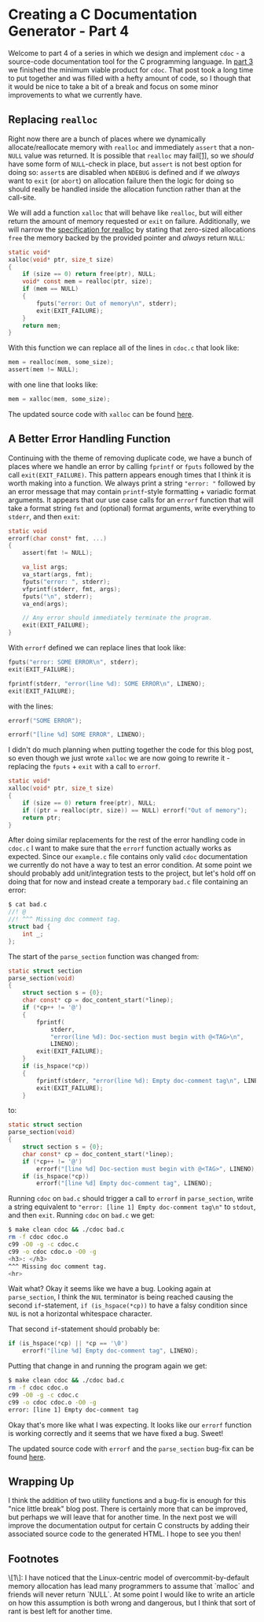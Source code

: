 Creating a C Documentation Generator - Part 4
=============================================

Welcome to part 4 of a series in which we design and implement `cdoc` - a
source-code documentation tool for the C programming language.
In [part 3](/blog/2020-03-14-creating-cdoc-part-3.html) we finished the minimum
viable product for `cdoc`.
That post took a long time to put together and was filled with a hefty amount
of code, so I though that it would be nice to take a bit of a break and focus on
some minor improvements to what we currently have.

## Replacing `realloc`
Right now there are a bunch of places where we dynamically allocate/reallocate
memory with `realloc` and immediately `assert` that a non-`NULL` value was
returned.
It is possible that `realloc` may fail[\[1\]](#ft1), so we *should* have some
form of `NULL`-check in place, but `assert` is not best option for doing so:
`assert`s are disabled when `NDEBUG` is defined and if we *always* want to
`exit` (or `abort`) on allocation failure then the logic for doing so should
really be handled inside the allocation function rather than at the call-site.

We will add a function `xalloc` that will behave like `realloc`, but will either
return the amount of memory requested or `exit` on failure.
Additionally, we will narrow the
[specification for realloc](https://pubs.opengroup.org/onlinepubs/009695399/functions/realloc.html)
by stating that zero-sized allocations `free` the memory backed by the provided
pointer and *always* return `NULL`:

```c
static void*
xalloc(void* ptr, size_t size)
{
    if (size == 0) return free(ptr), NULL;
    void* const mem = realloc(ptr, size);
    if (mem == NULL)
    {
        fputs("error: Out of memory\n", stderr);
        exit(EXIT_FAILURE);
    }
    return mem;
}
```

With this function we can replace all of the lines in `cdoc.c` that look like:

```c
mem = realloc(mem, some_size);
assert(mem != NULL);
```

with one line that looks like:

```c
mem = xalloc(mem, some_size);
```

The updated source code with `xalloc` can be found
[here](https://git.sr.ht/~ashn/cdoc/tree/98ef0659cd0c7b32e1e8f351d0358c63d8da4066).


## A Better Error Handling Function
Continuing with the theme of removing duplicate code, we have a bunch of places
where we handle an error by calling `fprintf` or `fputs` followed by the call
`exit(EXIT_FAILURE)`.
This pattern appears enough times that I think it is worth making into a
function.
We always print a string `"error: "` followed by an error message that may
contain `printf`-style formatting + variadic format arguments.
It appears that our use case calls for an `errorf` function that will take a
format string `fmt` and (optional) format arguments, write everything to
`stderr`, and then `exit`:

```c
static void
errorf(char const* fmt, ...)
{
    assert(fmt != NULL);

    va_list args;
    va_start(args, fmt);
    fputs("error: ", stderr);
    vfprintf(stderr, fmt, args);
    fputs("\n", stderr);
    va_end(args);

    // Any error should immediately terminate the program.
    exit(EXIT_FAILURE);
}
```

With `errorf` defined we can replace lines that look like:

```c
fputs("error: SOME ERROR\n", stderr);
exit(EXIT_FAILURE);
```

```c
fprintf(stderr, "error(line %d): SOME ERROR\n", LINENO);
exit(EXIT_FAILURE);
```

with the lines:

```c
errorf("SOME ERROR");
```

```c
errorf("[line %d] SOME ERROR", LINENO);
```

I didn't do much planning when putting together the code for this blog post, so
even though we just wrote `xalloc` we are now going to rewrite it - replacing
the `fputs` + `exit` with a call to `errorf`.

```c
static void*
xalloc(void* ptr, size_t size)
{
    if (size == 0) return free(ptr), NULL;
    if ((ptr = realloc(ptr, size)) == NULL) errorf("Out of memory");
    return ptr;
}
```

After doing similar replacements for the rest of the error handling code in
`cdoc.c` I want to make sure that the `errorf` function actually works as
expected.
Since our `example.c` file  contains only valid `cdoc` documentation we
currently do not have a way to test an error condition.
At some point we should probably add unit/integration tests to the project, but
let's hold off on doing that for now and instead create a temporary `bad.c` file
containing an error:

```c
$ cat bad.c
//! @
//! ^^^ Missing doc comment tag.
struct bad {
    int _;
};
```

The start of the `parse_section` function was changed from:

```c
static struct section
parse_section(void)
{
    struct section s = {0};
    char const* cp = doc_content_start(*linep);
    if (*cp++ != '@')
    {
        fprintf(
            stderr,
            "error(line %d): Doc-section must begin with @<TAG>\n",
            LINENO);
        exit(EXIT_FAILURE);
    }
    if (is_hspace(*cp))
    {
        fprintf(stderr, "error(line %d): Empty doc-comment tag\n", LINENO);
        exit(EXIT_FAILURE);
    }
```

to:

```c
static struct section
parse_section(void)
{
    struct section s = {0};
    char const* cp = doc_content_start(*linep);
    if (*cp++ != '@')
        errorf("[line %d] Doc-section must begin with @<TAG>", LINENO);
    if (is_hspace(*cp))
        errorf("[line %d] Empty doc-comment tag", LINENO);
```

Running `cdoc` on `bad.c` should trigger a call to `errorf` in `parse_section`,
write a string equivalent to
`"error: [line 1] Empty doc-comment tag\n"` to `stdout`, and then `exit`.
Running `cdoc` on `bad.c` we get:

```sh
$ make clean cdoc && ./cdoc bad.c
rm -f cdoc cdoc.o
c99 -O0 -g -c cdoc.c
c99 -o cdoc cdoc.o -O0 -g
<h3>: </h3>
^^^ Missing doc comment tag.
<hr>
```

Wait what?
Okay it seems like we have a bug.
Looking again at `parse_section`, I think the `NUL` terminator is being reached
causing the second `if`-statement, `if (is_hspace(*cp))` to have a
falsy condition since `NUL` is not a horizontal whitespace character.

That second `if`-statement should probably be:

```c
if (is_hspace(*cp) || *cp == '\0')
    errorf("[line %d] Empty doc-comment tag", LINENO);
```

Putting that change in and running the program again we get:

```sh
$ make clean cdoc && ./cdoc bad.c
rm -f cdoc cdoc.o
c99 -O0 -g -c cdoc.c
c99 -o cdoc cdoc.o -O0 -g
error: [line 1] Empty doc-comment tag
```

Okay that's more like what I was expecting.
It looks like our `errorf` function is working correctly and it seems that we
have fixed a bug.
Sweet!

The updated source code with `errorf` and the `parse_section` bug-fix can be
found
[here](https://git.sr.ht/~ashn/cdoc/commit/2e146e2c60b2008efe50f7a6f9827180064ff1e5).


## Wrapping Up
I think the addition of two utility functions and a bug-fix is enough for this
"nice little break" blog post.
There is certainly more that can be improved, but perhaps we will leave that for
another time.
In the next post we will improve the documentation output for certain C
constructs by adding their associated source code to the generated HTML.
I hope to see you then!

## Footnotes
<div id="ft1">\[1\]:
I have noticed that the Linux-centric model of overcommit-by-default memory
allocation has lead many programmers to assume that `malloc` and friends will
never return `NULL`.
At some point I would like to write an article on how this assumption is both
wrong and dangerous, but I think that sort of rant is best left for another
time.
</div>
